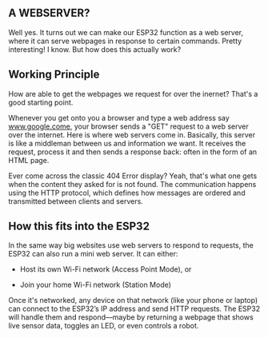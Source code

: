 ## A WEBSERVER?

Well yes. It turns out we can make our ESP32 function as a web server, where it can serve webpages in response to certain commands. Pretty interesting! I know. But how does this actually work?

## Working Principle

How are able to get the webpages we request for over the inernet? That's a good starting point. 

Whenever you get onto you a browser and type a web address say www.google.come, your browser sends a "GET" request to a web server over the internet. Here is where web servers come in. Basically, this server is like a middleman between us and information we want. It receives the request, process it and then sends a response back: often in the form of an HTML page.

Ever come across the classic 404 Error display? Yeah, that's what one gets when the content they asked for is not found. The communication happens using the HTTP protocol, which defines how messages are ordered and transmitted between clients and servers. 

## How this fits into the ESP32

In the same way big websites use web servers to respond to requests, the ESP32 can also run a mini web server. It can either:

- Host its own Wi-Fi network (Access Point Mode), or

- Join your home Wi-Fi network (Station Mode)

Once it's networked, any device on that network (like your phone or laptop) can connect to the ESP32’s IP address and send HTTP requests. The ESP32 will handle them and respond—maybe by returning a webpage that shows live sensor data, toggles an LED, or even controls a robot.


